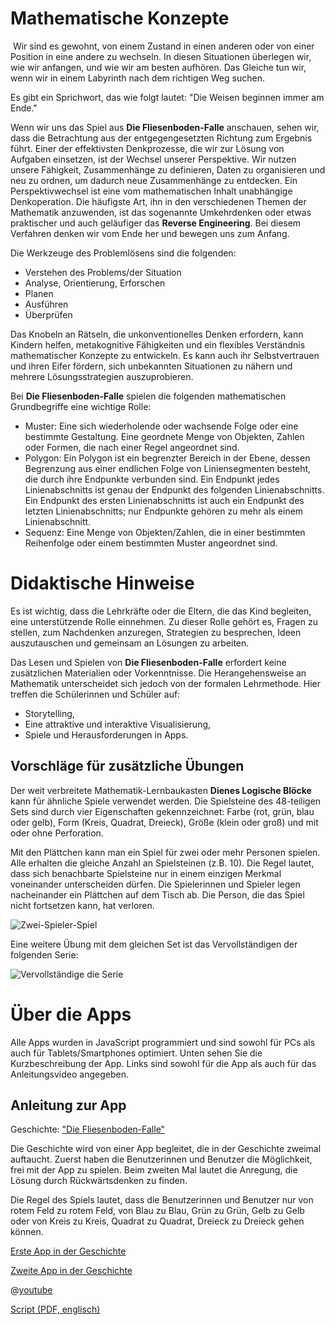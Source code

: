 # Mathematische Konzepte
​
Wir sind es gewohnt, von einem Zustand in einen anderen oder von einer Position in eine andere zu wechseln. In diesen Situationen überlegen wir, wie wir anfangen, und wie wir am besten aufhören. Das Gleiche tun wir, wenn wir in einem Labyrinth nach dem richtigen Weg suchen. 

Es gibt ein Sprichwort, das wie folgt lautet: "Die Weisen beginnen immer am Ende." 

Wenn wir uns das Spiel aus **Die Fliesenboden-Falle** anschauen, sehen wir, dass die Betrachtung aus der entgegengesetzten Richtung zum Ergebnis führt. Einer der effektivsten Denkprozesse, die wir zur Lösung von Aufgaben einsetzen, ist der Wechsel unserer Perspektive. Wir nutzen unsere Fähigkeit, Zusammenhänge zu definieren, Daten zu organisieren und neu zu ordnen, um dadurch neue Zusammenhänge zu entdecken. Ein Perspektivwechsel ist eine vom mathematischen Inhalt unabhängige Denkoperation. Die häufigste Art, ihn in den verschiedenen Themen der Mathematik anzuwenden, ist das sogenannte Umkehrdenken oder etwas praktischer und auch geläufiger das **Reverse Engineering**. Bei diesem Verfahren denken wir vom Ende her und bewegen uns zum Anfang. 

Die Werkzeuge des Problemlösens sind die folgenden:
+ Verstehen des Problems/der Situation
+ Analyse, Orientierung, Erforschen
+ Planen
+ Ausführen
+ Überprüfen

Das Knobeln an Rätseln, die unkonventionelles Denken erfordern, kann Kindern helfen, metakognitive Fähigkeiten und ein flexibles Verständnis mathematischer Konzepte zu entwickeln. Es kann auch ihr Selbstvertrauen und ihren Eifer fördern, sich unbekannten Situationen zu nähern und mehrere Lösungsstrategien auszuprobieren.

Bei **Die Fliesenboden-Falle** spielen die folgenden mathematischen Grundbegriffe eine wichtige Rolle:
+ Muster: Eine sich wiederholende oder wachsende Folge oder eine bestimmte Gestaltung. Eine geordnete Menge von Objekten, Zahlen oder Formen, die nach einer Regel angeordnet sind.
+ Polygon: Ein Polygon ist ein begrenzter Bereich in der Ebene, dessen Begrenzung aus einer endlichen Folge von Liniensegmenten besteht, die durch ihre Endpunkte verbunden sind. Ein Endpunkt jedes Linienabschnitts ist genau der Endpunkt des folgenden Linienabschnitts. Ein Endpunkt des ersten Linienabschnitts ist auch ein Endpunkt des letzten Linienabschnitts; nur Endpunkte gehören zu mehr als einem Linienabschnitt.
+ Sequenz: Eine Menge von Objekten/Zahlen, die in einer bestimmten Reihenfolge oder einem bestimmten Muster angeordnet sind.

# Didaktische Hinweise

Es ist wichtig, dass die Lehrkräfte oder die Eltern, die das Kind begleiten, eine unterstützende Rolle einnehmen. Zu dieser Rolle gehört es, Fragen zu stellen, zum Nachdenken anzuregen, Strategien zu besprechen, Ideen auszutauschen und gemeinsam an Lösungen zu arbeiten.

Das Lesen und Spielen von **Die Fliesenboden-Falle** erfordert keine zusätzlichen Materialien oder Vorkenntnisse. 
Die Herangehensweise an Mathematik unterscheidet sich jedoch von der  formalen Lehrmethode. Hier treffen die Schülerinnen und Schüler auf:
+ Storytelling,
+ Eine attraktive und interaktive Visualisierung,
+ Spiele und Herausforderungen in Apps.


## Vorschläge für zusätzliche Übungen
Der weit verbreitete Mathematik-Lernbaukasten **Dienes Logische Blöcke** kann für ähnliche Spiele verwendet werden. Die Spielsteine des 48-teiligen Sets sind durch vier Eigenschaften gekennzeichnet: Farbe (rot, grün, blau oder gelb), Form (Kreis, Quadrat, Dreieck), Größe (klein oder groß) und mit oder ohne Perforation.

Mit den Plättchen kann man ein Spiel für zwei oder mehr Personen spielen. Alle erhalten die gleiche Anzahl an Spielsteinen (z.B. 10). Die Regel lautet, dass sich benachbarte Spielsteine nur in einem einzigen Merkmal voneinander unterscheiden dürfen. Die Spielerinnen und Spieler legen nacheinander ein Plättchen auf dem Tisch ab. Die Person, die das Spiel nicht fortsetzen kann, hat verloren. 

![Zwei-Spieler-Spiel](stories/logi-2/img/dienes1.png)

Eine weitere Übung mit dem gleichen Set ist das Vervollständigen der folgenden Serie:

![Vervollständige die Serie](stories/logi-2/img/dienes2.png)

# Über die Apps

Alle Apps wurden in JavaScript programmiert und sind sowohl für PCs als auch für Tablets/Smartphones optimiert. Unten sehen Sie die Kurzbeschreibung der App. Links sind sowohl für die App als auch für das Anleitungsvideo angegeben. 

## Anleitung zur App ## 

Geschichte: ["Die Fliesenboden-Falle"]($HUB_URL/de/story/the-tiled-floor-trap/)

Die Geschichte wird von einer App begleitet, die in der Geschichte zweimal auftaucht. Zuerst haben die Benutzerinnen und Benutzer die Möglichkeit, frei mit der App zu spielen. Beim zweiten Mal lautet die Anregung, die Lösung durch Rückwärtsdenken zu finden.

Die Regel des Spiels lautet, dass die Benutzerinnen und Benutzer nur von rotem Feld zu rotem Feld, von Blau zu Blau, Grün zu Grün, Gelb zu Gelb oder von Kreis zu Kreis, Quadrat zu Quadrat, Dreieck zu Dreieck gehen können.

[Erste App in der Geschichte]($HUB_URL/de/story/the-tiled-floor-trap/?actionLink=firstGame)

[Zweite App in der Geschichte]($HUB_URL/de/story/the-tiled-floor-trap/?actionLink=secondGame)


@[youtube](ORR614pbLzk)

[Script (PDF, englisch)](stories/logi-2/transcripts/Script2.pdf)